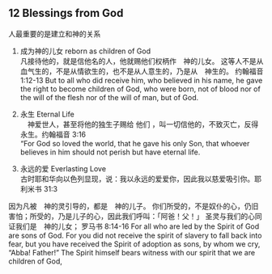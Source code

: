## 12 Blessings from God
人最重要的是建立和神的关系

1. 成为神的儿女 reborn as children of God  
凡接待他的，就是信他名的人，他就赐他们权柄作　神的儿女。 这等人不是从血气生的，不是从情欲生的，也不是从人意生的，乃是从　神生的。
约翰福音 1:12‭-‬13 
But to all who did receive him, who believed in his name, he gave the right to become children of God, who were born, not of blood nor of the will of the flesh nor of the will of man, but of God.

1. 永生 Eternal Life  
　神爱世人，甚至将他的独生子赐给 他们 ，叫一切信他的，不致灭亡，反得永生。约翰福音 3:16  
“For God so loved the world, that he gave his only Son, that whoever believes in him should not perish but have eternal life.

1. 永远的爱 Everlasting Love  
古时耶和华向以色列显现，说：我以永远的爱爱你，因此我以慈爱吸引你。耶利米书 31:3

因为凡被　神的灵引导的，都是　神的儿子。 你们所受的，不是奴仆的心，仍旧害怕；所受的，乃是儿子的心，因此我们呼叫：「阿爸！父！」 圣灵与我们的心同证我们是　神的儿女；
罗马书 8:14‭-‬16
For all who are led by the Spirit of God are sons of God. For you did not receive the spirit of slavery to fall back into fear, but you have received the Spirit of adoption as sons, by whom we cry, “Abba! Father!” The Spirit himself bears witness with our spirit that we are children of God,
